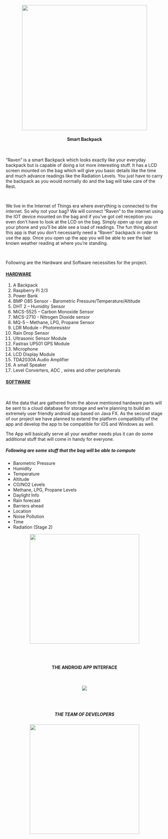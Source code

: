 <p align="center">
   <img src="https://cloud.githubusercontent.com/assets/25959096/24068462/442b033e-0bb5-11e7-9653-62c810a2bbfe.png" width="400"/> 
 </p>
 <h4 align="center">Smart Backpack</h4><br />
 
 <p>“Raven” is a smart Backpack which looks exactly like your everyday backpack but is capable of doing a lot more interesting stuff. It has a LCD screen mounted on the bag which will give you basic details like the time and much advance readings like the Radiation Levels. You just have to carry the backpack as you would normally do and the bag will take care of the Rest.
 </p><br />
 
 <p>We live in the Internet of Things era where everything is connected to the internet. So why not your bag? We will connect “Raven” to the internet using the IOT device mounted on the bag and if you’ve got cell reception you even don’t have to look at the LCD on the bag. Simply open up our app on your phone and you’ll be able see a load of readings. The fun thing about this app is that you don’t necessarily need a “Raven” backpack in order to use the app. Once you open up the app you will be able to see the last known weather reading at where you’re standing.
 </p><br />
 
 <p>Following are the Hardware and Software necessities for the project.</p>

 <h4><u>HARDWARE</u></h4>
 
 <ol>
 <li> A Backpack</li>
 <li> Raspberry Pi 2/3</li>
 <li> Power Bank</li>
 <li> BMP O85 Sensor - Barometric Pressure/Temperature/Altitude</li>
 <li> DHT 2 – Humidity Sensor</li>
 <li> MiCS-5525 – Carbon Monoxide Sensor</li>
 <li> MiCS-2710 - Nitrogen Dioxide sensor</li>
 <li> MQ-5 – Methane, LPG, Propane Sensor</li>
 <li> LDR Module – Photoresistor</li>
 <li> Rain Drop Sensor</li>
 <li> Ultrasonic Sensor Module</li>
 <li> Fastrax UP501 GPS Module</li>
 <li> Microphone</li>
 <li> LCD Display Module</li>
 <li> TDA2030A Audio Amplifier</li>
 <li> A small Speaker</li>
 <li> Level Converters, ADC , wires and other peripherals</li>
 </ol>
 
 
 <h4><u>SOFTWARE</u></h4>
 
 <br>
 <p>All the data that are gathered from the above mentioned hardware parts will be sent to a cloud database for storage and we’re planning to build an extremely user friendly android app based on Java FX. As the second stage of our project we have planned to extend the platform compatibility of the app and develop the app to be compatible for iOS and Windows as well.
 </p>
 <p>The App will basically serve all your weather needs plus it can do some additional stuff that will come in handy for everyone.</p>
 
 <h5>Following are some stuff that the bag will be able to compute</h5>
 
 <ul>
   <li>Barometric Pressure</li>
   <li>Humidity</li>
   <li>Temperature</li>
   <li>Altitude</li>
   <li>CO/NO2 Levels	</li>
   <li>Methane, LPG, Propane Levels	</li>
   <li>Daylight Info</li>
   <li>Rain forecast</li>
   <li>Barriers ahead</li>
   <li>Location</li>
   <li>Noise Pollution</li>
   <li>Time</li>
   <li>Radiation (Stage 2)</li> 
 </ul>
 
 <p align="center">
   <img src="https://cloud.githubusercontent.com/assets/25959096/24068465/4f178b46-0bb5-11e7-9a48-bfd866c8dae7.jpg" width="350"/> 
 </p>
 <br><br>
 <h4 align="center">THE ANDROID APP INTERFACE</h4><br>
 <p align="center">
   <img src="https://cloud.githubusercontent.com/assets/25959096/24068958/c08c05c0-0bc1-11e7-9f49-71731df62ba1.jpg"/> 
 </p>
 <br><br>
 <h5 align="center">THE TEAM OF DEVELOPERS</h5>
 <p align="center">
   <img src="https://cloud.githubusercontent.com/assets/25959096/24068960/ceea42a8-0bc1-11e7-98f9-c389159f3aef.png" width="350"/> 
 </p>
